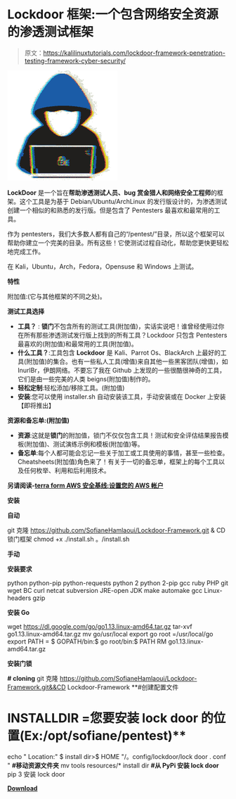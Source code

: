 # Lockdoor 框架:一个包含网络安全资源的渗透测试框架

> 原文：<https://kalilinuxtutorials.com/lockdoor-framework-penetration-testing-framework-cyber-security/>

[![Lockdoor Framework : A Penetration Testing Framework with Cyber Security Resources](img//ba319ec77fe49a224b001854bf320557.png "Lockdoor Framework : A Penetration Testing Framework with Cyber Security Resources")](https://1.bp.blogspot.com/-hs7drro9nKM/XZbj_NT0YoI/AAAAAAAACy4/nRmumAp13i0rWtXUDrZzCPuf8Qs15Vb9gCLcBGAsYHQ/s1600/logo205x250.gif)

**LockDoor** 是一个旨在**帮助渗透测试人员、bug 赏金猎人和网络安全工程师**的框架。这个工具是为基于 Debian/Ubuntu/ArchLinux 的发行版设计的，为渗透测试创建一个相似的和熟悉的发行版。但是包含了 Pentesters 最喜欢和最常用的工具。

作为 pentesters，我们大多数人都有自己的“/pentest/”目录，所以这个框架可以帮助你建立一个完美的目录。所有这些！它使测试过程自动化，帮助您更快更轻松地完成工作。

在 Kali，Ubuntu，Arch，Fedora，Opensuse 和 Windows 上测试。

**特性**

附加值:(它与其他框架的不同之处)。

**测试工具选择**

*   **工具？** : **锁门**不包含所有的测试工具(附加值)，实话实说吧！谁曾经使用过你在所有那些渗透测试发行版上找到的所有工具？Lockdoor 只包含 Pentesters 最喜欢的(附加值)和最常用的工具(附加值)。
*   **什么工具？**:工具包含 **Lockdoor** 是 Kali、Parrot Os、BlackArch 上最好的工具(附加值)的集合。也有一些私人工具(增值)来自其他一些黑客团队(增值)，如 InurlBr，伊朗网络。不要忘了我在 Github 上发现的一些很酷很神奇的工具，它们是由一些完美的人类 beigns(附加值)制作的。
*   **轻松定制**:轻松添加/移除工具。(附加值)
*   **安装**:您可以使用 installer.sh 自动安装该工具，手动安装或在 Docker 上安装【即将推出】

**资源和备忘单:(附加值)**

*   **资源**:这就是**锁门**的附加值，锁门不仅仅包含工具！测试和安全评估结果报告模板(附加值)、测试演练示例和模板(附加值)等。
*   **备忘单**:每个人都可能会忘记一些关于加工或工具使用的事情，甚至一些检查。Cheatsheets(附加值)角色来了！有关于一切的备忘单，框架上的每个工具以及任何枚举、利用和后利用技术。

**另请阅读-[terra form AWS 安全基线:设置您的 AWS 帐户](https://kalilinuxtutorials.com/terraform-aws-secure-baseline/)**

**安装**

**自动**

git 克隆 https://github.com/SofianeHamlaoui/Lockdoor-Framework.git & CD 锁门框架
chmod +x ./install.sh
。/install.sh

**手动**

**安装要求**

python python-pip python-requests python 2 python 2-pip gcc ruby PHP git wget BC curl netcat subversion JRE-open JDK make automake gcc Linux-headers gzip

**安装 Go**

wget https://dl.google.com/go/go1.13.linux-amd64.tar.gz
tar-xvf go1.13.linux-amd64.tar.gz
mv go/usr/local
export go root =/usr/local/go
export PATH = $ GOPATH/bin:$ go root/bin:$ PATH
RM go1.13.linux-amd64.tar.gz

**安装门锁**

**# cloning** git 克隆 https://github.com/SofianeHamlaoui/Lockdoor-Framework.git&&CD Lockdoor-Framework
**#创建配置文件
# INSTALLDIR =您要安装 lock door 的位置(Ex:/opt/sofiane/pentest)**
echo " Location:" $ install dir>$ HOME "/。config/lockdoor/lock door . conf "
**#移动资源文件夹**
mv tools resources/* install dir
**#从 PyPi 安装 lock door**
pip 3 安装 lock door

[**Download**](https://github.com/SofianeHamlaoui/Lockdoor-Framework)